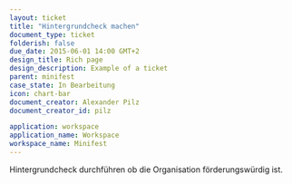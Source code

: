 ```yaml
---
layout: ticket
title: "Hintergrundcheck machen"
document_type: ticket
folderish: false
due_date: 2015-06-01 14:00 GMT+2
design_title: Rich page
design_description: Example of a ticket
parent: minifest
case_state: In Bearbeitung
icon: chart-bar
document_creator: Alexander Pilz
document_creator_id: pilz

application: workspace
application_name: Workspace
workspace_name: Minifest
---
```


Hintergrundcheck durchführen ob die Organisation förderungswürdig ist.
